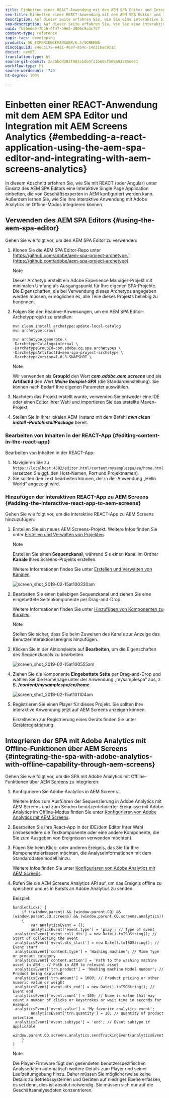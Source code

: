 ```yaml
---
title: Einbetten einer REACT-Anwendung mit dem AEM SPA Editor und Integration mit AEM Screens Analytics
seo-title: Einbetten einer REACT-Anwendung mit dem AEM SPA Editor und Integration mit AEM Screens Analytics
description: Auf dieser Seite erfahren Sie, wie Sie eine interaktive Single Page Application mithilfe von REACT (oder Angular) mit dem AEM SPA-Editor einbetten, der von Geschäftsleuten in AEM konfiguriert werden kann, und wie Sie Ihre interaktive Anwendung offline in Adobe Analytics integrieren.
seo-description: Auf dieser Seite erfahren Sie, wie Sie eine interaktive Single Page Application mithilfe von REACT (oder Angular) mit dem AEM SPA-Editor einbetten, der von Geschäftsleuten in AEM konfiguriert werden kann, und wie Sie Ihre interaktive Anwendung offline in Adobe Analytics integrieren.
uuid: fb56ede0-7b36-4f47-b9e5-d806c9a3c707
content-type: reference
topic-tags: developing
products: SG_EXPERIENCEMANAGER/6.5/SCREENS
discoiquuid: e4ecc179-e421-4687-854c-14d31bed031d
docset: aem65
translation-type: ht
source-git-commit: 2a3bbdd283f983cbdb5f21b606f508603385e041
workflow-type: ht
source-wordcount: '720'
ht-degree: 100%

---
```



# Einbetten einer REACT-Anwendung mit dem AEM SPA Editor und Integration mit AEM Screens Analytics {#embedding-a-react-application-using-the-aem-spa-editor-and-integrating-with-aem-screens-analytics}

In diesem Abschnitt erfahren Sie, wie Sie mit REACT (oder Angular) unter Einsatz des AEM SPA Editors eine interaktive Single Page Application einbetten, die von Geschäftsexperten in AEM konfiguriert werden kann. Außerdem lernen Sie, wie Sie Ihre interaktive Anwendung mit Adobe Analytics im Offline-Modus integrieren können.

## Verwenden des AEM SPA Editors {#using-the-aem-spa-editor}

Gehen Sie wie folgt vor, um den AEM SPA Editor zu verwenden:

1. Klonen Sie die AEM SPA Editor-Repo unter [https://github.com/adobe/aem-spa-project-archetype.](https://github.com/adobe/aem-spa-project-archetype)

   >[!NOTE]
   >
   >Dieser Archetyp erstellt ein Adobe Experience Manager-Projekt mit minimalen Umfang als Ausgangspunkt für Ihre eigenen SPA-Projekte. Die Eigenschaften, die bei Verwendung dieses Archetyps angegeben werden müssen, ermöglichen es, alle Teile dieses Projekts beliebig zu benennen.

1. Folgen Sie den Readme-Anweisungen, um ein AEM SPA Editor-Archetypprojekt zu erstellen:

   ```
   mvn clean install archetype:update-local-catalog
   mvn archetype:crawl
   
   mvn archetype:generate \
   -DarchetypeCatalog=internal \
   -DarchetypeGroupId=com.adobe.cq.spa.archetypes \
   -DarchetypeArtifactId=aem-spa-project-archetype \
   -DarchetypeVersion=1.0.3-SNAPSHOT \
   ```

   >[!NOTE]
   >
   >Wir verwenden als **GroupId** den Wert ***com.adobe.aem.screens*** und als **ArtifactId** den Wert ***Meine Beispiel-SPA*** (die Standardeinstellung). Sie können nach Bedarf Ihre eigenen Parameter auswählen.

1. Nachdem das Projekt erstellt wurde, verwenden Sie entweder eine IDE oder einen Editor Ihrer Wahl und importieren Sie das erstellte Maven-Projekt.
1. Stellen Sie in Ihrer lokalen AEM-Instanz mit dem Befehl ***mvn clean install -PautoInstallPackage*** bereit.

### Bearbeiten von Inhalten in der REACT-App {#editing-content-in-the-react-app}

Bearbeiten von Inhalten in der REACT-App:

1. Navigieren Sie zu `https://localhost:4502/editor.html/content/mysamplespa/en/home.html` (ersetzen Sie ggf. den Host-Namen, Port und Projektnamen).
1. Sie sollten den Text bearbeiten können, der in der Anwendung „Hello World“ angezeigt wird.

### Hinzufügen der interaktiven REACT-App zu AEM Screens {#adding-the-interactive-react-app-to-aem-screens}

Gehen Sie wie folgt vor, um die interaktive REACT-App zu AEM Screens hinzuzufügen:

1. Erstellen Sie ein neues AEM Screens-Projekt. Weitere Infos finden Sie unter [Erstellen und Verwalten von Projekten](creating-a-screens-project.md).

   >[!NOTE]
   >
   >Erstellen Sie einen **Sequenzkanal**, während Sie einen Kanal im Ordner **Kanäle** Ihres Screens-Projekts erstellen.
   >
   >
   >Weitere Informationen finden Sie unter [Erstellen und Verwalten von Kanälen](managing-channels.md).

   ![screen_shot_2019-02-15at100330am](assets/screen_shot_2019-02-15at100330am.png)

1. Bearbeiten Sie einen beliebigen Sequenzkanal und ziehen Sie eine eingebettete Seitenkomponente per Drag-and-Drop.

   Weitere Informationen finden Sie unter [Hinzufügen von Komponenten zu Kanälen](adding-components-to-a-channel.md).

   >[!NOTE]
   >
   >Stellen Sie sicher, dass Sie beim Zuweisen des Kanals zur Anzeige das Benutzerinteraktionsereignis hinzufügen.

1. Klicken Sie in der Aktionsleiste auf **Bearbeiten**, um die Eigenschaften des Sequenzkanals zu bearbeiten.

   ![screen_shot_2019-02-15at100555am](assets/screen_shot_2019-02-15at100555am.png)

1. Ziehen Sie die Komponente **Eingebettete Seite** per Drag-and-Drop und wählen Sie die Homepage unter der Anwendung „mysamplespa“ aus, z. B. ***/content/mysamplespa/en/home***.

   ![screen_shot_2019-02-15at101104am](assets/screen_shot_2019-02-15at101104am.png)

1. Registrieren Sie einen Player für dieses Projekt. Sie sollten Ihre interaktive Anwendung jetzt auf AEM Screens anzeigen können.

   Einzelheiten zur Registrierung eines Geräts finden Sie unter [Geräteregistrierung](device-registration.md).

## Integrieren der SPA mit Adobe Analytics mit Offline-Funktionen über AEM Screens {#integrating-the-spa-with-adobe-analytics-with-offline-capability-through-aem-screens}

Gehen Sie wie folgt vor, um die SPA mit Adobe Analytics mit Offline-Funktionen über AEM Screens zu integrieren:

1. Konfigurieren Sie Adobe Analytics in AEM Screens.

   Weitere Infos zum Ausführen der Sequenzierung in Adobe Analytics mit AEM Screens und zum Senden benutzerdefinierter Ereignisse mit Adobe Analytics im Offline-Modus finden Sie unter [Konfigurieren von Adobe Analytics mit AEM Screens](configuring-adobe-analytics-aem-screens.md).

1. Bearbeiten Sie Ihre React-App in der IDE/dem Editor Ihrer Wahl (insbesondere die Textkomponente oder eine andere Komponente, die Sie zum Ausgeben von Ereignissen verwenden möchten).
1. Fügen Sie beim Klick- oder anderen Ereignis, das Sie für Ihre Komponente erfassen möchten, die Analyseinformationen mit dem Standarddatenmodell hinzu.

   Weitere Infos finden Sie unter [Konfigurieren von Adobe Analytics mit AEM Screens](configuring-adobe-analytics-aem-screens.md).

1. Rufen Sie die AEM Screens Analytics API auf, um das Ereignis offline zu speichern und es in Bursts an Adobe Analytics zu senden.

   Beispiel:

   ```
   handleClick() {
       if ((window.parent) && (window.parent.CQ) && (window.parent.CQ.screens) && (window.parent.CQ.screens.analytics))
       {
           var analyticsEvent = {};
           analyticsEvent['event.type'] = 'play'; // Type of event
    analyticsEvent['event.coll_dts'] = new Date().toISOString(); // Start of collecting the event
    analyticsEvent['event.dts_start'] = new Date().toISOString(); // Event start
    analyticsEvent['content.type'] = 'Washing machine'; // Mime Type or product category
    analyticsEvent['content.action'] = 'Path to the washing machine asset in AEM'; // Path in AEM to relevant asset
    analyticsEvent['trn.product'] = 'Washing machine Model number'; // Product being explored
    analyticsEvent['trn.amount'] = 1000; // Product pricing or other numeric value or weight
    analyticsEvent['event.dts_end'] = new Date().toISOString(); // Event end
    analyticsEvent['event.count'] = 100; // Numeric value that may count a number of clicks or keystrokes or wait time in seconds for example
    analyticsEvent['event.value'] = 'My favorite analytics event';
           analyticsEvent['trn.quantity'] = 10; // Quantity of product selection
    analyticsEvent['event.subtype'] = 'end'; // Event subtype if applicable
    window.parent.CQ.screens.analytics.sendTrackingEvent(analyticsEvent);
       }
   }
   ```

   >[!NOTE]
   >
   >Die Player-Firmware fügt den gesendeten benutzerspezifischen Analysedaten automatisch weitere Details zum Player und seiner Laufzeitumgebung hinzu. Daher müssen Sie möglicherweise keine Details zu Betriebssystemen und Geräten auf niedriger Ebene erfassen, es sei denn, dies ist absolut notwendig. Sie müssen sich nur auf die Geschäftsanalysedaten konzentrieren.

